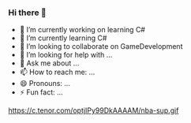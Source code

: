 ### Hi there 👋


- 🔭 I’m currently working on learning C#
- 🌱 I’m currently learning C#
- 👯 I’m looking to collaborate on GameDevelopment
- 🤔 I’m looking for help with ...
- 💬 Ask me about ...
- 📫 How to reach me: ...
- 😄 Pronouns: ...
- ⚡ Fun fact: ...

https://c.tenor.com/optjIPy99DkAAAAM/nba-sup.gif

